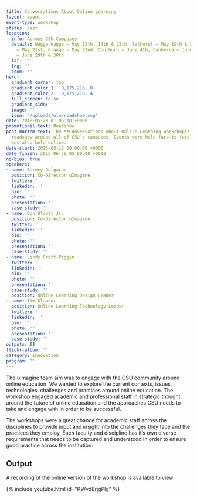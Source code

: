 ```yaml
---
title: Conversations About Online Learning
layout: event
event-type: workshop
status: past
location:
  info: Across CSU Campuses
  details: Wagga Wagga – May 12th, 14th & 25th, Bathurst – May 19th & 20th, Dubbo
    – May 21st, Orange – May 22nd, Goulburn – June 4th, Canberra – June 5th, Albury
    – June 29th & 30th
  lat: ''
  lng: ''
  zoom: ''
hero:
  gradient_corner: top
  gradient_color_1: '0,175,216,.8'
  gradient_color_2: '0,175,216,.4'
  full_screen: false
  gradient_side: ''
  image: ''
  icon: "/uploads/olm-roadshow.svg"
date: 2018-05-29 01:06:10 +0000
promotional-text: Roadshow
post-mortem-text: The **Conversations About Online Learning Workshop** was a travelling
  roadshow around all of CSU’s campuses. Events were held face-to-face and a session
  was also held online.
date-start: 2015-05-12 00:00:00 +0000
date-finish: 2015-06-30 05:00:00 +0000
no-bios: true
speakers:
- name: Barney Dalgarno
  position: Co-Director uImagine
  twitter: ''
  linkedin: ''
  bio: ''
  photo: ''
  presentation: ''
  case-study: ''
- name: Don Olcott Jr.
  position: Co-Director uImagine
  twitter: ''
  linkedin: ''
  bio: ''
  photo: ''
  presentation: ''
  case-study: ''
- name: Lindy Croft-Piggin
  twitter: ''
  linkedin: ''
  bio: ''
  photo: ''
  presentation: ''
  case-study: ''
  position: Online Learning Design Leader
- name: Tim Klapdor
  position: Online Learning Technology Leader
  twitter: ''
  linkedin: ''
  bio: ''
  photo: ''
  presentation: ''
  case-study: ''
outputs: []
flickr-album: ''
category: Innovation
program: ''
---
```


The u!magine team aim was to engage with the CSU community around online education. We wanted to explore the current contexts, issues, technologies, challenges and practices around online education. The workshop engaged academic and professional staff in strategic thought around the future of online education and the approaches CSU needs to take and engage with in order to be successful.

The workshops were a great chance for academic staff across the disciplines to provide input and insight into the challenges they face and the practices they employ. Each faculty and discipline has it’s own diverse requirements that needs to be captured and understood in order to ensure good practice across the institution.

## Output

A recording of the online version of the workshop is available to view:

{% include youtube.html id="KWvd8rjqPlg" %}

